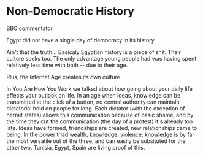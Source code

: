 # Non-Democratic History
BBC commentator

Egypt did not have a single day of democracy in its history

Ain't that the truth... Basicaly Egyptian history is a piece of shit. Their culture sucks too. The only advantage young people had was having spent relatively less time with both -- due to their age.

Plus, the Internet Age creates its own culture.

In You Are How You Work we talked about how going about your daily life effects your outlook on life. In an age when ideas, knowledge can be transmitted at the click of a button, no central authority can maintain dictatorial hold on people for long. Each dictator (with the exception of hermit states) allows this communication because of basic shame, and by the time they cut the communication (the day of a protest) it's already too late. Ideas have formed, friendships are created, new relationships came to being. In the power triad wealth, knowledge, violence, knowledge is by far the most versatile out of the three, and can easily be subsituted for the other two. Tunisia, Egypt, Spain are living proof of this.
